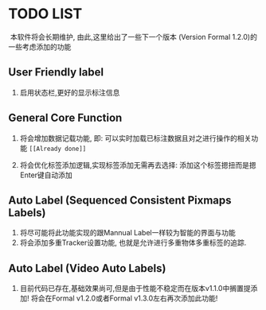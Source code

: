 # TODO LIST

​		本软件将会长期维护, 由此,这里给出了一些下一个版本 (Version Formal 1.2.0)的一些考虑添加的功能

## User Friendly label

1. 启用状态栏,更好的显示标注信息

## General Core Function

1. 将会增加数据记载功能, 即: 可以实时加载已标注数据且对之进行操作的相关功能 `[[Already done]]`

2. 将会优化标签添加逻辑,实现标签添加无需再去选择: 添加这个标签摁扭而是摁Enter键自动添加

## Auto Label (Sequenced Consistent Pixmaps Labels)

1. 将尽可能将此功能实现的跟Mannual Label一样较为智能的界面与功能
2. 将会添加多重Tracker设置功能, 也就是允许进行多重物体多重标签的追踪.
## Auto Label (Video Auto Labels)

1. 目前代码已存在,基础效果尚可,但是由于性能不稳定而在版本v1.1.0中搁置提添加! 将会在Formal v1.2.0或者Formal v1.3.0左右再次添加此功能!